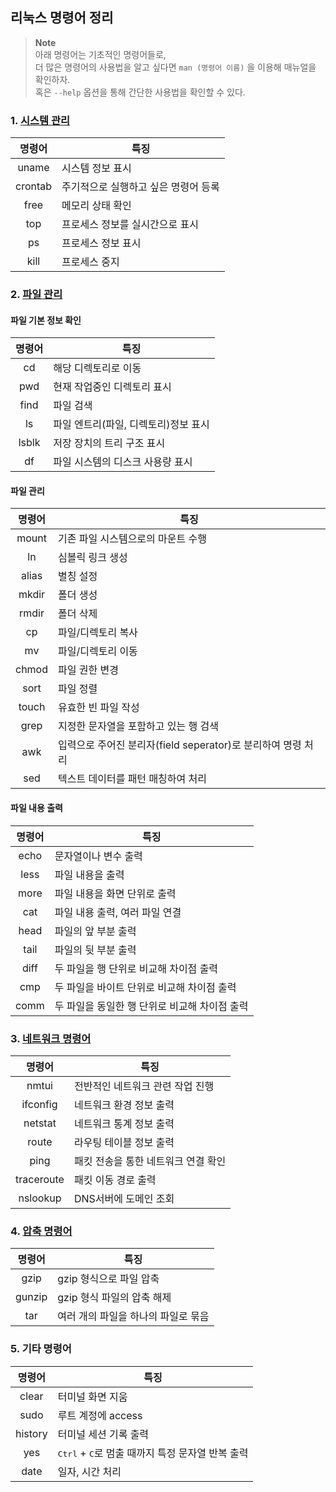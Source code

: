 
## 리눅스 명령어 정리 
> __Note__ <br>
아래 명령어는 기초적인 명령어들로,<br>
더 많은 명령어의 사용법을 알고 싶다면 `man (명령어 이름)` 을 이용해 매뉴얼을 확인하자. <br>
혹은 `--help` 옵션을 통해 간단한 사용법을 확인할 수 있다.

### 1. [시스템 관리](system-command.md)

| 명령어 | 특징 |
| :----: | ------------------------------------------- |
| uname | 시스템 정보 표시 |
| crontab | 주기적으로 실행하고 싶은 명령어 등록 |
| free | 메모리 상태 확인 |
| top | 프로세스 정보를 실시간으로 표시 |
| ps | 프로세스 정보 표시 |
| kill | 프로세스 중지 |

### 2. [파일 관리](file-command.md)
#### 파일 기본 정보 확인
| 명령어 | 특징 |
| :----: | ---------------------------------------------- |
| cd | 해당 디렉토리로 이동 |
| pwd | 현재 작업중인 디렉토리 표시 |
| find | 파일 검색 |
| ls | 파일 엔트리(파일, 디렉토리)정보 표시 |
| lsblk | 저장 장치의 트리 구조 표시 |
| df | 파일 시스템의 디스크 사용량 표시 |

#### 파일 관리
| 명령어 | 특징 |
| :----: | ---------------------------------------------- |
| mount | 기존 파일 시스템으로의 마운트 수행　　　　　 　　|
| ln | 심볼릭 링크 생성 |
| alias | 별칭 설정 |
| mkdir | 폴더 생성 |
| rmdir | 폴더 삭제 |
| cp | 파일/디렉토리 복사 |
| mv | 파일/디렉토리 이동 |
| chmod | 파일 권한 변경 |
| sort | 파일 정렬 |
| touch | 유효한 빈 파일 작성 |
| grep | 지정한 문자열을 포함하고 있는 행 검색 |
| awk | 입력으로 주어진 분리자(field seperator)로 분리하여 명령 처리 |
| sed | 텍스트 데이터를 패턴 매칭하여 처리 |


#### 파일 내용 출력
| 명령어| 특징 |
| :----: | ---------------------------------------------- |
| echo | 문자열이나 변수 출력 |
| less | 파일 내용을 출력 |
| more | 파일 내용을 화면 단위로 출력 |
| cat | 파일 내용 출력, 여러 파일 연결 |
| head | 파일의 앞 부분 출력|
| tail | 파일의 뒷 부분 출력|
| diff | 두 파일을 행 단위로 비교해 차이점 출력 |
| cmp | 두 파일을 바이트 단위로 비교해 차이점 출력 |
| comm | 두 파일을 동일한 행 단위로 비교해 차이점 출력 |


### 3. [네트워크 명령어](network-command.md)
| 명령어| 특징 |
| :----: | ------------------------------------------- |
| nmtui | 전반적인 네트워크 관련 작업 진행 |
| ifconfig | 네트워크 환경 정보 출력 |
| netstat | 네트워크 통계 정보 출력 |
| route | 라우팅 테이블 정보 출력 |
| ping | 패킷 전송을 통한 네트워크 연결 확인 |
| traceroute | 패킷 이동 경로 출력 |
| nslookup | DNS서버에 도메인 조회 |

### 4. [압축 명령어](compress-command.md)
| 명령어| 특징 |
| :----: | ------------------------------------------- |
| gzip | gzip 형식으로 파일 압축 |
| gunzip | gzip 형식 파일의 압축 해제 |
| tar | 여러 개의 파일을 하나의 파일로 묶음 |

### 5. 기타 명령어
| 명령어| 특징 |
| :----: | ------------------------------------------- |
| clear | 터미널 화면 지움 |
| sudo | 루트 계정에 access|
| history | 터미널 세션 기록 출력|
| yes | <kbd>Ctrl</kbd> + <kbd>C</kbd>로 멈출 때까지 특정 문자열 반복 출력 |
| date | 일자, 시간 처리 |

